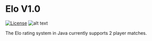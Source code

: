 # Elo V1.0
[![License](https://img.shields.io/badge/license-MIT-blue.svg)](http://badges.mit-license.org)
![alt text](https://img.shields.io/badge/calculate%20rating%20in%20competition-good-orange.svg " Calculate your rating ")

The Elo rating system in Java currently supports 2 player matches.
